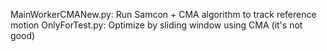 MainWorkerCMANew.py: Run Samcon + CMA algorithm to track reference motion
OnlyForTest.py: Optimize by sliding window using CMA (it's not good)
